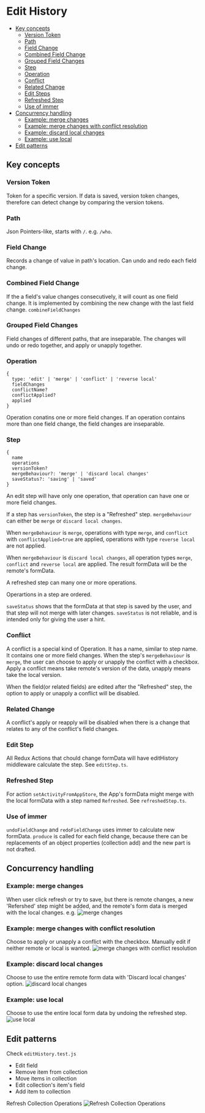 # Edit History

* [Key concepts](#key-concepts)
  + [Version Token](#version-token)
  + [Path](#path)
  + [Field Change](#field-change)
  + [Combined Field Change](#combined-field-change)
  + [Grouped Field Changes](#grouped-field-changes)
  + [Step](#step)
  + [Operation](#operation)
  + [Conflict](#conflict)
  + [Related Change](#related-change)
  + [Edit Steps](#edit-steps)
  + [Refreshed Step](#refreshed-step)
  + [Use of immer](#use-of-immer)
* [Concurrency handling](#concurrency-handling)
  + [Example: merge changes](#example--merge-changes)
  + [Example: merge changes with conflict resolution](#example--merge-changes-with-conflict-resolution)
  + [Example: discard local changes](#example--discard-local-changes)
  + [Example: use local](#example--use-local)
* [Edit patterns](#edit-patterns)

## Key concepts

### Version Token
Token for a specific version. If data is saved, version token changes, therefore can detect change by comparing the version tokens.

### Path
Json Pointers-like, starts with `/`. e.g. `/who`.

### Field Change

Records a change of value in path's location.
Can undo and redo each field change.

### Combined Field Change
If the a field's value changes consecutively, it will count as one field change. It is implemented by combining the new change with the last field change. `combineFieldChanges`

### Grouped Field Changes
Field changes of different paths, that are inseparable. The changes will undo or redo together, and apply or unapply together.

### Operation
```
{
  type: 'edit' | 'merge' | 'conflict' | 'reverse local'
  fieldChanges
  conflictName?
  conflictApplied?
  applied
}
```

Operation conatins one or more field changes. If an operation contains more than one field change, the field changes are inseparable.

### Step
```
{
  name
  operations
  versionToken?
  mergeBehaviour?: 'merge' | 'discard local changes'
  saveStatus?: 'saving' | 'saved'
}
```
An edit step will have only one operation, that operation can have one or more field changes.

If a step has `versionToken`, the step is a "Refreshed" step. `mergeBehaviour` can either be `merge` or `discard local changes`.

When `mergeBehaviour` is `merge`, operations with type `merge`, and `conflict` with `conflictApplied=true` are applied, operations with type `reverse local` are not applied.

When `mergeBehaviour` is `discard local changes`, all operation types `merge`, `conflict` and `reverse local` are applied. The result formData will be the remote's formData.

A refreshed step can many one or more operations.

Operartions in a step are ordered.

`saveStatus` shows that the formData at that step is saved by the user, and that step will not merge with later changes. `saveStatus` is not reliable, and is intended only for giving the user a hint.

### Conflict
A conflict is a special kind of Operation. It has a name, similar to step name. It contains one or more field changes. When the step's `mergeBehaviour` is `merge`, the user can choose to apply or unapply the conflict with a checkbox. Apply a conflict means take remote's version of the data, unapply means take the local version.

When the field(or related fields) are edited after the "Refreshed" step, the option to apply or unapply a conflict will be disabled.

### Related Change
A conflict's apply or reapply will be disabled when there is a change that relates to any of the conflict's field changes.

### Edit Step
All Redux Actions that chould change formData will have editHistory middleware calculate the step. See `editStep.ts`.

### Refreshed Step
For action `setActivityFromAppStore`, the App's formData might merge with the local formData with a step named `Refreshed`. See `refreshedStep.ts`.

### Use of immer
`undoFieldChange` and `redoFieldChange` uses immer to calculate new formData. `produce` is called for each field change, because there can be replacements of an object properties (collection add) and the new part is not drafted.

## Concurrency handling

### Example: merge changes
When user click refresh or try to save, but there is remote changes, a new 'Refershed' step might be added, and the remote's form data is merged with the local changes. e.g.
![merge changes](./documentationImages/MergeChanges.png)

### Example: merge changes with conflict resolution
Choose to apply or unapply a conflict with the checkbox.
Manually edit if neither remote or local is wanted.
![merge changes with conflict resolution](./documentationImages/MergeChangesWithConflictResolution.png)

### Example: discard local changes
Choose to use the entire remote form data with 'Discard local changes' option.
![discard local changes](./documentationImages/DiscardLocalChanges.png)

### Example: use local
Choose to use the entire local form data by undoing the refreshed step.
![use local](./documentationImages/UseLocal.png)

## Edit patterns
Check `editHistory.test.js`
- Edit field
- Remove item from collection
- Move items in collection
- Edit collection's item's field
- Add item to collection

Refresh Collection Operations
![Refresh Collection Operations](./documentationImages/RefreshCollectionOperations.png)
